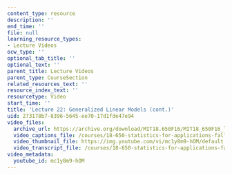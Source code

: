 ```yaml
---
content_type: resource
description: ''
end_time: ''
file: null
learning_resource_types:
- Lecture Videos
ocw_type: ''
optional_tab_title: ''
optional_text: ''
parent_title: Lecture Videos
parent_type: CourseSection
related_resources_text: ''
resource_index_text: ''
resourcetype: Video
start_time: ''
title: 'Lecture 22: Generalized Linear Models (cont.)'
uid: 273178b7-8396-5645-ee70-17d1fde47e94
video_files:
  archive_url: https://archive.org/download/MIT18.650F16/MIT18_650F16_lec22_300k.mp4
  video_captions_file: /courses/18-650-statistics-for-applications-fall-2016/15f632c5aa4c5ada8353ef9ce62fd2d7_mc1y8m9-hOM.vtt
  video_thumbnail_file: https://img.youtube.com/vi/mc1y8m9-hOM/default.jpg
  video_transcript_file: /courses/18-650-statistics-for-applications-fall-2016/ae4e53c5bc5da70a446525865624a1df_mc1y8m9-hOM.pdf
video_metadata:
  youtube_id: mc1y8m9-hOM
---
```

